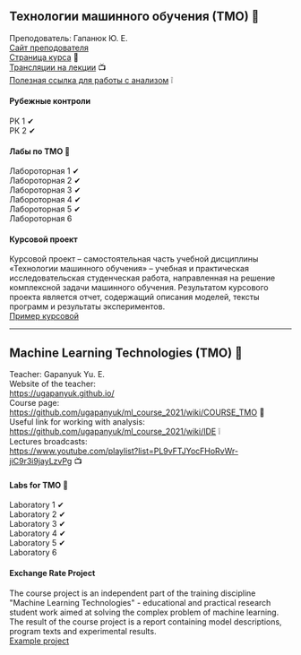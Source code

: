 ## Технологии машинного обучения (ТМО) 📝   
Преподователь: Гапанюк Ю. Е.  
[Сайт преподователя](https://ugapanyuk.github.io/)    
[Страница курса](https://github.com/ugapanyuk/ml_course_2021/wiki/COURSE_TMO) 📢    
[Трансляции на лекции](https://www.youtube.com/playlist?list=PL9vFTJYocFHoRvWr-jiC9r3i9jayLzvPg) 📺    
[Полезная ссылка для работы с анализом](https://github.com/ugapanyuk/ml_course_2021/wiki/IDE) ❕    
#### Рубежные контроли      
РК 1  ✔  
РК 2  ✔  
#### Лабы по ТМО 🤳   
Лабороторная 1 ✔     
Лабороторная 2 ✔    
Лабороторная 3 ✔     
Лабороторная 4 ✔  
Лабороторная 5 ✔  
Лабороторная 6  

#### Курсовой проект  
Курсовой проект – самостоятельная часть учебной дисциплины «Технологии машинного обучения» – учебная и практическая исследовательская студенческая работа, направленная на решение комплексной задачи машинного обучения. Результатом курсового проекта является отчет, содержащий описания моделей, тексты программ и результаты экспериментов.  
[Пример курсовой](https://nbviewer.jupyter.org/github/ugapanyuk/ml_course_2021/blob/main/common/notebooks/ml_project_example/project_classification_regression.ipynb)

-------------------------------------------------------------------------  
## Machine Learning Technologies (TMO) 📝  
Teacher: Gapanyuk Yu. E.  
Website of the teacher:  
  https://ugapanyuk.github.io/    
Course page:  
  https://github.com/ugapanyuk/ml_course_2021/wiki/COURSE_TMO 📢    
Useful link for working with analysis:  
    https://github.com/ugapanyuk/ml_course_2021/wiki/IDE  ❕  
Lectures broadcasts:  
    https://www.youtube.com/playlist?list=PL9vFTJYocFHoRvWr-jiC9r3i9jayLzvPg  📺    

#### Labs for ТМО 🤳  
Laboratory 1 ✔  
Laboratory 2 ✔    
Laboratory 3 ✔  
Laboratory 4 ✔  
Laboratory 5 ✔  
Laboratory 6  

#### Exchange Rate Project   
The course project is an independent part of the training discipline "Machine Learning Technologies" - educational and practical research student work aimed at solving the complex problem of machine learning. The result of the course project is a report containing model descriptions, program texts and experimental results.  
[Example project](https://nbviewer.jupyter.org/github/ugapanyuk/ml_course_2021/blob/main/common/notebooks/ml_project_example/project_classification_regression.ipynb)  
